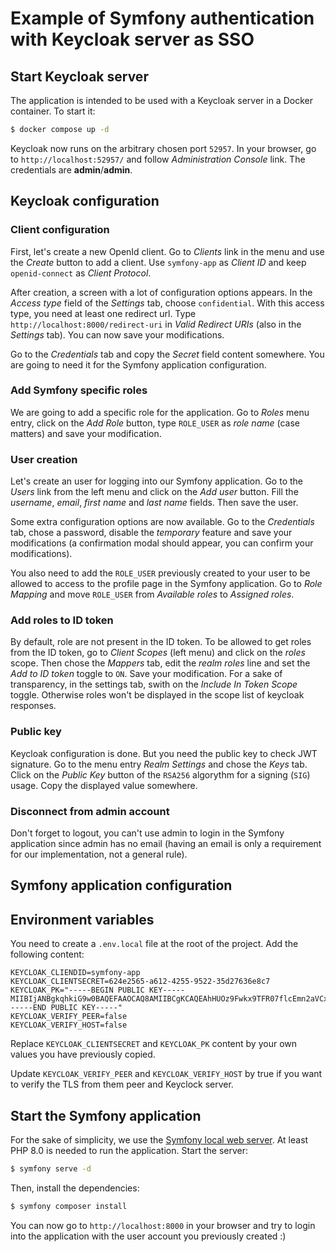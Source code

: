 # Example of Symfony authentication with Keycloak server as SSO

## Start Keycloak server

The application is intended to be used with a Keycloak server in a Docker container. To start it:

```bash
$ docker compose up -d
```
Keycloak now runs on the arbitrary chosen port `52957`. In your browser, go to `http://localhost:52957/` and follow *Administration Console* link. The credentials are **admin**/**admin**.

## Keycloak configuration

### Client configuration

First, let's create a new OpenId client. Go to *Clients* link in the menu and use the *Create* button to add a client. Use `symfony-app` as *Client ID* and keep `openid-connect` as *Client Protocol*.

After creation, a screen with a lot of configuration options appears. In the *Access type* field of the *Settings* tab, choose `confidential`. With this access type, you need at least one redirect url. Type `http://localhost:8000/redirect-uri` in *Valid Redirect URIs* (also in the *Settings* tab). You can now save your modifications.

Go to the *Credentials* tab and copy the *Secret* field content somewhere. You are going to need it for the Symfony application configuration.

### Add Symfony specific roles
We are going to add a specific role for the application. Go to *Roles* menu entry, click on the *Add Role* button, type `ROLE_USER` as *role name* (case matters) and save your modification.

### User creation
Let's create an user for logging into our Symfony application. Go to the *Users* link from the left menu and click on the *Add user* button. Fill the *username*, *email*, *first name* and *last name* fields. Then save the user.

Some extra configuration options are now available. Go to the *Credentials* tab, chose a password, disable the *temporary* feature and save your modifications (a confirmation modal should appear, you can confirm your modifications).

You also need to add the `ROLE_USER` previously created to your user to be allowed to access to the profile page in the Symfony application. Go to *Role Mapping* and move `ROLE_USER` from *Available roles* to *Assigned roles*.

### Add roles to ID token
By default, role are not present in the ID token. To be allowed to get roles from the ID token, go to *Client Scopes* (left menu) and click on the *roles* scope. Then chose the *Mappers* tab, edit the *realm roles* line and set the *Add to ID token* toggle to `ON`. Save your modification. For a sake of transparency, in the settings tab, swith on the *Include In Token Scope* toggle. Otherwise roles won't be displayed in the scope list of keycloak responses.

### Public key
Keycloak configuration is done. But you need the public key to check JWT signature. Go to the menu entry *Realm Settings* and chose the *Keys* tab. Click on the *Public Key* button of the `RSA256` algorythm for a signing (`SIG`) usage. Copy the displayed value somewhere.

### Disconnect from admin account

Don't forget to logout, you can't use admin to login in the Symfony application since admin has no email (having an email is only a requirement for our implementation, not a general rule).

## Symfony application configuration

## Environment variables

You need to create a `.env.local` file at the root of the project. Add the following content:
```env
KEYCLOAK_CLIENDID=symfony-app
KEYCLOAK_CLIENTSECRET=624e2565-a612-4255-9522-35d27636e8c7
KEYCLOAK_PK="-----BEGIN PUBLIC KEY-----
MIIBIjANBgkqhkiG9w0BAQEFAAOCAQ8AMIIBCgKCAQEAhHUOz9Fwkx9TFR07flcEmn2aVCxKM9dLhTBvHwOYLzCSETWk3/lf/xwg/f2sicrsY2W/EZLrpDyKZSCuSzwbPp7DLSN9Ww8DnLJNLxFWL+LXgSY+IqoUZSKq/lPS/2N4bW61kz7clVgOMI1iWt2I+FAs6oRLfDRbOjIVWgMyT1W/pSrX5Y6nR8Q1VE+MfCE0QAlsYLpb9vxuh4jiOkpY+P+RqSj1ciTxuqic/k0HOvAaI1vJmIdJe3iQlVK/lxzHlaB+nY20WdVV2LVlFthvCVO6pH+I+pbHk1NkgYmXoKsm+on7epazT7Bg1K8eVpumcBG2sPX9R04RL5hz4WmWwwIDAQAB
-----END PUBLIC KEY-----"
KEYCLOAK_VERIFY_PEER=false
KEYCLOAK_VERIFY_HOST=false
```
Replace `KEYCLOAK_CLIENTSECRET` and `KEYCLOAK_PK` content by your own values you have previously copied.

Update `KEYCLOAK_VERIFY_PEER` and `KEYCLOAK_VERIFY_HOST` by true if you want to verify the TLS from them peer and Keyclock server.

## Start the Symfony application

For the sake of simplicity, we use the [Symfony local web server](https://symfony.com/doc/5.3/setup/symfony_server.html). At least PHP 8.0 is needed to run the application. Start the server:

```bash
$ symfony serve -d
```

Then, install the dependencies:

```bash
$ symfony composer install
```

You can now go to `http://localhost:8000` in your browser and try to login into the application with the user account you previously created :)